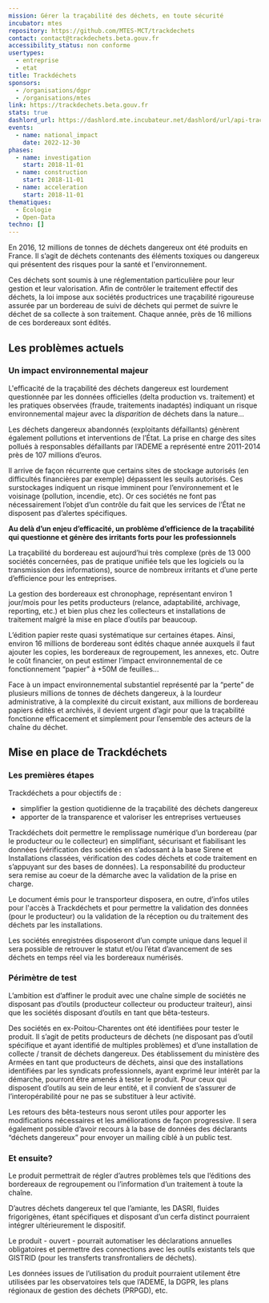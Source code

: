 ```yaml
---
mission: Gérer la traçabilité des déchets, en toute sécurité
incubator: mtes
repository: https://github.com/MTES-MCT/trackdechets
contact: contact@trackdechets.beta.gouv.fr
accessibility_status: non conforme
usertypes:
  - entreprise
  - etat
title: Trackdéchets
sponsors:
  - /organisations/dgpr
  - /organisations/mtes
link: https://trackdechets.beta.gouv.fr
stats: true
dashlord_url: https://dashlord.mte.incubateur.net/dashlord/url/api-trackdechets-beta-gouv-fr/
events:
  - name: national_impact
    date: 2022-12-30
phases:
  - name: investigation
    start: 2018-11-01
  - name: construction
    start: 2018-11-01
  - name: acceleration
    start: 2018-11-01
thematiques:
  - Écologie
  - Open-Data
techno: []
---
```

En 2016, 12 millions de tonnes de déchets dangereux ont été produits en France. Il s’agit de déchets contenants des éléments toxiques ou dangereux qui présentent des risques pour la santé et l'environnement. 

Ces déchets sont soumis à une réglementation particulière pour leur gestion et leur valorisation. Afin de contrôler le traitement effectif des déchets, la loi impose aux sociétés productrices une traçabilité rigoureuse assurée par un bordereau de suivi de déchets qui permet de suivre le déchet de sa collecte à son traitement. Chaque année, près de 16 millions de ces bordereaux sont édités.

## Les problèmes actuels
### Un impact environnemental majeur

L'efficacité de la traçabilité des déchets dangereux est lourdement questionnée par les données officielles (delta production vs. traitement) et les pratiques observées (fraude, traitements inadaptés) indiquant un risque environnemental majeur avec la *disparition* de déchets dans la nature…

Les déchets dangereux abandonnés (exploitants défaillants) génèrent également pollutions et interventions de l’État. La prise en charge des sites pollués à responsables défaillants par l’ADEME a représenté entre 2011-2014 près de 107 millions d’euros.

Il arrive de façon récurrente que certains sites de stockage autorisés (en difficultés financières par exemple) dépassent les seuils autorisés. Ces surstockages indiquent un risque imminent pour l’environnement et le voisinage (pollution, incendie, etc). Or ces sociétés ne font pas nécessairement l’objet d’un contrôle du fait que les services de l’État ne disposent pas d’alertes spécifiques.

**Au delà d’un enjeu d’efficacité, un problème d’efficience de la traçabilité qui questionne et génère des irritants forts pour les professionnels**

La traçabilité du bordereau est aujourd’hui très complexe (près de 13 000 sociétés concernées, pas de pratique unifiée tels que les logiciels ou la transmission des informations), source de nombreux irritants et d’une perte d’efficience pour les entreprises.

La gestion des bordereaux est chronophage, représentant environ 1 jour/mois pour les petits producteurs (relance, adaptabilité, archivage, reporting, etc.) et bien plus chez les collecteurs et installations de traitement malgré la mise en place d’outils par beaucoup.

L’édition papier reste quasi systématique sur certaines étapes. Ainsi, environ 16 millions de bordereau sont édités chaque année auxquels il faut ajouter les copies, les bordereaux de regroupement, les annexes, etc. Outre le coût financier, on peut estimer l’impact environnemental de ce fonctionnement “papier” à +50M de feuilles...

Face à un impact environnemental substantiel représenté par la “perte” de plusieurs millions de tonnes de déchets dangereux, à la lourdeur administrative, à la complexité du circuit existant, aux millions de bordereau papiers édités et archivés, il devient urgent d’agir pour que la traçabilité fonctionne efficacement et simplement pour l’ensemble des acteurs de la chaîne du déchet.

## Mise en place de Trackdéchets
### Les premières étapes

Trackdéchets a pour objectifs de :
- simplifier la gestion quotidienne de la traçabilité des déchets dangereux
- apporter de la transparence et valoriser les entreprises vertueuses

Trackdéchets doit permettre le remplissage numérique d’un bordereau (par le producteur ou le collecteur) en simplifiant, sécurisant et fiabilisant les données (vérification des sociétés en s’adossant  à la base Sirene et Installations classées, vérification des codes déchets et code traitement en s’appuyant sur des  bases de données). La responsabilité du producteur sera remise au coeur de la démarche avec la validation de la prise en charge.

Le document émis pour le transporteur disposera, en outre, d’infos utiles pour l'accès à Trackdéchets et pour permettre la validation des données (pour le producteur) ou la validation de la réception ou du traitement des déchets par les installations.

Les sociétés enregistrées disposeront d’un compte unique dans lequel il sera possible de retrouver le statut et/ou l’état d’avancement de ses déchets en temps réel via les bordereaux numérisés. 

### Périmètre de test

L’ambition est d’affiner le produit avec une chaîne simple de sociétés ne disposant pas d’outils (producteur collecteur ou producteur traiteur), ainsi que les sociétés disposant d’outils en tant que bêta-testeurs.

Des sociétés en ex-Poitou-Charentes ont été identifiées pour tester le produit. Il s’agit de petits producteurs de déchets (ne disposant pas d’outil spécifique et ayant identifié de multiples problèmes) et d’une installation de collecte / transit de déchets dangereux. Des établissement du ministère des Armées en tant que producteurs de déchets, ainsi que des installations identifiées par les syndicats professionnels, ayant exprimé leur intérêt par la démarche, pourront être amenés à tester le produit. Pour ceux qui disposent d’outils au sein de leur entité, et il convient de s’assurer de l’interopérabilité pour ne pas se substituer à leur activité.

Les retours des bêta-testeurs nous seront utiles pour apporter les modifications nécessaires et les améliorations de façon progressive. Il sera également possible d’avoir recours à la base de données des déclarants “déchets dangereux” pour envoyer un mailing ciblé à un public test.

### Et ensuite?

Le produit permettrait de régler d’autres problèmes tels que l’éditions des bordereaux de regroupement ou l’information d’un traitement à toute la chaîne.

D’autres déchets dangereux tel que l’amiante, les DASRI, fluides frigorigènes, étant spécifiques et disposant d’un cerfa distinct pourraient intégrer ultérieurement le dispositif.

Le produit - ouvert - pourrait automatiser les déclarations annuelles obligatoires et permettre des connections avec les outils existants tels que GISTRID (pour les transferts transfrontaliers de déchets).

Les données issues de l’utilisation du produit pourraient utilement être utilisées par les observatoires tels que l’ADEME, la DGPR, les plans régionaux de gestion des déchets (PRPGD), etc.